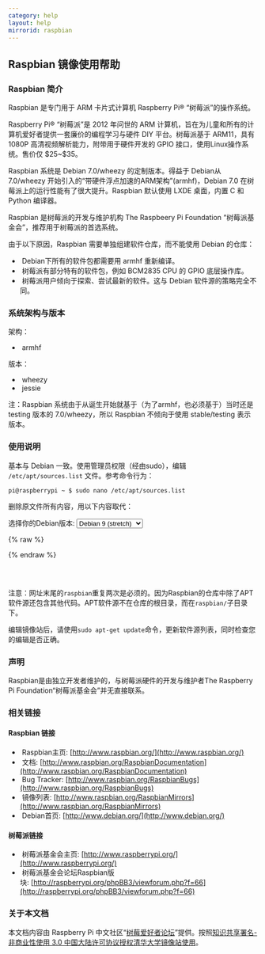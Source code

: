 ```yaml
---
category: help
layout: help
mirrorid: raspbian
---
```


## Raspbian 镜像使用帮助

### Raspbian 简介

Raspbian 是专门用于 ARM 卡片式计算机 Raspberry Pi® “树莓派”的操作系统。

Raspberry Pi® “树莓派”是 2012 年问世的 ARM
计算机，旨在为儿童和所有的计算机爱好者提供一套廉价的编程学习与硬件 DIY
平台。树莓派基于 ARM11，具有 1080P 高清视频解析能力，附带用于硬件开发的
GPIO 接口，使用Linux操作系统。售价仅 \$25\~\$35。

Raspbian 系统是 Debian 7.0/wheezy 的定制版本。得益于 Debian从7.0/wheezy
开始引入的“带硬件浮点加速的ARM架构”(armhf)，Debian 7.0
在树莓派上的运行性能有了很大提升。Raspbian 默认使用 LXDE 桌面，内置 C 和
Python 编译器。

Raspbian 是树莓派的开发与维护机构 The Raspbeery Pi Foundation
“树莓派基金会”，推荐用于树莓派的首选系统。

由于以下原因，Raspbian 需要单独组建软件仓库，而不能使用 Debian 的仓库：

*  Debian下所有的软件包都需要用 armhf 重新编译。
*  树莓派有部分特有的软件包，例如 BCM2835 CPU 的 GPIO 底层操作库。
*  树莓派用户倾向于探索、尝试最新的软件。这与 Debian 软件源的策略完全不同。

### 系统架构与版本

架构：

*  armhf

版本：

*  wheezy
*  jessie

注：Raspbian 系统由于从诞生开始就基于（为了armhf，也必须基于）当时还是
testing 版本的 7.0/wheezy，所以 Raspbian 不倾向于使用 stable/testing
表示版本。

### 使用说明

基本与 Debian 一致。使用管理员权限（经由sudo），编辑
`/etc/apt/sources.list` 文件。参考命令行为：

```
pi@raspberrypi ~ $ sudo nano /etc/apt/sources.list
```

删除原文件所有内容，用以下内容取代：



<form class="form-inline">
<div class="form-group">
	<label>选择你的Debian版本: </label>
	<select class="form-control release-select" data-template="#apt-template" data-target="#apt-content">
	  <option data-release="wheezy">Debian 7 (wheezy)</option>
	  <option data-release="jessie">Debian 8 (jessie)</option>
	  <option data-release="stretch" selected>Debian 9 (stretch)</option>
	</select>
</div>
</form>

{% raw %}
<script id="apt-template" type="x-tmpl-markup">
deb http://mirrors.tuna.tsinghua.edu.cn/raspbian/raspbian/ {{release_name}} main non-free contrib
deb-src http://mirrors.tuna.tsinghua.edu.cn/raspbian/raspbian/ {{release_name}} main non-free contrib
</script>
{% endraw %}

<p></p>
<pre>
<code id="apt-content">
</code>
</pre>

注意：网址末尾的`raspbian`重复两次是必须的。因为Raspbian的仓库中除了APT软件源还包含其他代码。APT软件源不在仓库的根目录，而在`raspbian/`子目录下。

编辑镜像站后，请使用`sudo apt-get update`命令，更新软件源列表，同时检查您的编辑是否正确。

### 声明

Raspbian是由独立开发者维护的，与树莓派硬件的开发与维护者The Raspberry Pi
Foundation“树莓派基金会”并无直接联系。

### 相关链接

#### Raspbian 链接

*  Raspbian主页: [http://www.raspbian.org/](http://www.raspbian.org/)
*  文档: [http://www.raspbian.org/RaspbianDocumentation](http://www.raspbian.org/RaspbianDocumentation)
*  Bug Tracker: [http://www.raspbian.org/RaspbianBugs](http://www.raspbian.org/RaspbianBugs)
*  镜像列表: [http://www.raspbian.org/RaspbianMirrors](http://www.raspbian.org/RaspbianMirrors)
*  Debian首页: [http://www.debian.org/](http://www.debian.org/)

#### 树莓派链接

*  树莓派基金会主页: [http://www.raspberrypi.org/](http://www.raspberrypi.org/)
*  树莓派基金会论坛Raspbian版块: [http://raspberrypi.org/phpBB3/viewforum.php?f=66](http://raspberrypi.org/phpBB3/viewforum.php?f=66)

### 关于本文档

本文档内容由 Raspberry Pi
中文社区“[树莓爱好者论坛](http://bbs.shumeipai.org)”提供。按照[知识共享署名-非商业性使用
3.0
中国大陆许可协议授权清华大学镜像站使用](http://creativecommons.org/licenses/by-nc/3.0/cn/)。

